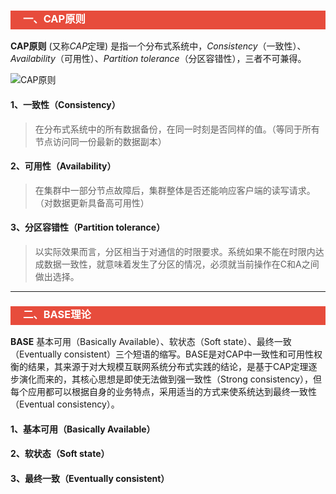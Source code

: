 <h3 style="padding-bottom:6px; padding-left:20px; color:#ffffff; background-color:#E74C3C;">一、CAP原则</h3>

**CAP原则** (又称*CAP*定理) 是指一个分布式系统中，*Consistency*（一致性）、 *Availability*（可用性）、*Partition tolerance*（分区容错性），三者不可兼得。

![CAP原则]()

#### 1、一致性（Consistency）

> 在分布式系统中的所有数据备份，在同一时刻是否同样的值。（等同于所有节点访问同一份最新的数据副本）



#### 2、可用性（Availability）

> 在集群中一部分节点故障后，集群整体是否还能响应客户端的读写请求。（对数据更新具备高可用性）



#### 3、分区容错性（Partition tolerance）

> 以实际效果而言，分区相当于对通信的时限要求。系统如果不能在时限内达成数据一致性，就意味着发生了分区的情况，必须就当前操作在C和A之间做出选择。



---

<h3 style="padding-bottom:6px; padding-left:20px; color:#ffffff; background-color:#E74C3C;">二、BASE理论</h3>

**BASE** 基本可用（Basically Available）、软状态（Soft state）、最终一致（Eventually consistent）三个短语的缩写。BASE是对CAP中一致性和可用性权衡的结果，其来源于对大规模互联网系统分布式实践的结论，是基于CAP定理逐步演化而来的，其核心思想是即使无法做到强一致性（Strong consistency），但每个应用都可以根据自身的业务特点，采用适当的方式来使系统达到最终一致性（Eventual consistency）。

#### 1、基本可用（Basically Available）



#### 2、软状态（Soft state）



#### 3、最终一致（Eventually consistent）